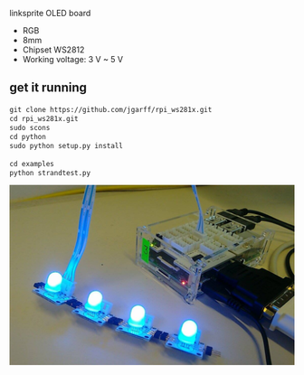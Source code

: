 linksprite OLED board

* RGB
* 8mm
* Chipset WS2812
* Working voltage: 3 V  ~  5 V


## get it running

    git clone https://github.com/jgarff/rpi_ws281x.git
    cd rpi_ws281x.git
    sudo scons
    cd python
    sudo python setup.py install
    
    cd examples
    python strandtest.py



![image](pic1.jpg)
